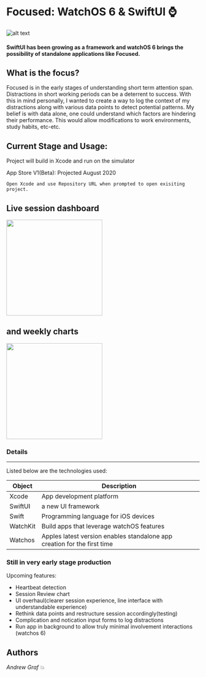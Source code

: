 # Focused: WatchOS 6 & SwiftUI  :watch: 
![alt text](https://pbs.twimg.com/media/ETBr_zYWsAIK4Al?format=jpg&name=medium)
#### SwiftUI has been growing as a framework and watchOS 6 brings the possibility of standalone applications like Focused.
  
  
## What is the focus?  
  
Focused is in the early stages of understanding short term attention span. Distractions in short working periods can be a deterrent to success. With this in mind personally, I wanted to create a way to log the context of my distractions along with various data points to detect potential patterns. My belief is with data alone, one could understand which factors are hindering their performance. This would allow modifications to work environments, study habits, etc-etc. 
  
  
  
  
## Current Stage and Usage:  
Project will build in Xcode and run on the simulator

App Store V1(Beta): Projected August 2020
  
```  
Open Xcode and use Repository URL when prompted to open exisiting project.
```  
## Live session dashboard

<img src="https://i.imgur.com/fSRlM5e.png" width="250" align="center">

## and weekly charts

<img src="https://i.imgur.com/yKFWFty.png" width="250">

  
### Details  
  
------  
  
Listed below are the technologies used:

Object | Description  
--------|---------------  
Xcode | App development platform 
SwiftUI | a new UI framework
Swift | Programming language for iOS devices
WatchKit | Build apps that leverage watchOS features
Watchos | Apples latest version enables standalone app creation for the first time


### Still in very early stage production


Upcoming features:

- Heartbeat detection
- Session Review chart 
- UI overhaul(clearer session experience, line interface with understandable experience)
- Rethink data points and restructure session accordingly(testing)
- Complication and notication input forms to log distractions
- Run app in background to allow truly minimal involvement interactions (watchos 6)


## Authors

  *Andrew Graf*  :boom:


